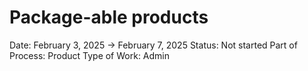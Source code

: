 # Package-able products

Date: February 3, 2025 → February 7, 2025
Status: Not started
Part of Process: Product
Type of Work: Admin